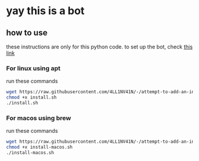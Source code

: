 # yay this is a bot

## how to use
these instructions are only for this python code. to set up the bot, check [this link](https://guide.pycord.dev/getting-started/creating-your-first-bot) 

### For linux using apt
run these commands
```bash
wget https://raw.githubusercontent.com/4LL1NV41N/-/attempt-to-add-an-install-script/install.sh 
chmod +x install.sh
./install.sh
```

### For macos using brew
run these commands
```bash
wget https://raw.githubusercontent.com/4LL1NV41N/-/attempt-to-add-an-install-script/install-macos.sh 
chmod +x install-macos.sh
./install-macos.sh
```
